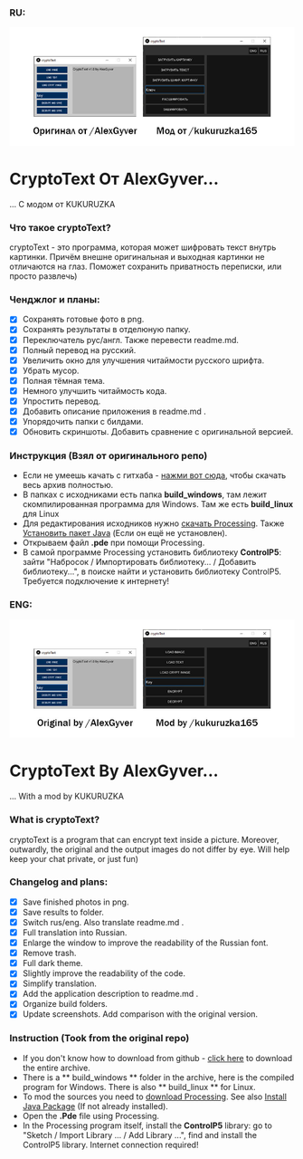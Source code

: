 ### RU:
![rus](/rus.jpg)
# **CryptoText От AlexGyver...**
... С модом от KUKURUZKA
### Что такое cryptoText?
cryptoText - это программа, которая может шифровать текст внутрь картинки. Причём внешне оригинальная и выходная картинки не отличаются на глаз. Поможет сохранить приватность переписки, или просто развлечь)
### Ченджлог и планы:
- [x] Сохранять готовые фото в png.
- [x] Сохранять результаты в отделюную папку.
- [x] Переключатель рус/англ. Также перевести readme.md.
- [x] Полный перевод на русский.
- [x] Увеличить окно для улучшения читаймости русского шрифта.
- [x] Убрать мусор.
- [x] Полная тёмная тема.
- [x] Немного улучшить читаймость кода.
- [x] Упростить перевод.
- [x] Добавить описание приложения в readme.md .
- [x] Упорядочить папки с билдами.
- [x] Обновить скриншоты. Добавить сравнение с оригинальной версией.

### Инструкция (Взял от оригинального репо)
+ Если не умеешь качать с гитхаба - [нажми вот сюда](https://github.com/KUKURUZKA165/cryptoText/archive/main.zip), чтобы скачать весь архив полностью.
+ В папках с исходниками есть папка **build_windows**, там лежит скомпилированная программа для Windows. Там же есть **build_linux** для Linux
+ Для редактирования исходников нужно [скачать Processing](https://processing.org/download/). Также [Установить пакет Java](https://java.com/ru/download/) (Если он ещё не установлен).
+ Открываем файл **.pde** при помощи Processing.
+ В самой программе Processing установить библиотеку **ControlP5**: зайти "Набросок / Импортировать библиотеку... / Добавить библиотеку...", в поиске найти и установить библиотеку ControlP5. Требуется подключение к интернету!

### ENG:
![eng](/eng.jpg)
# **CryptoText By AlexGyver...**
... With a mod by KUKURUZKA
### What is cryptoText?
cryptoText is a program that can encrypt text inside a picture. Moreover, outwardly, the original and the output images do not differ by eye. Will help keep your chat private, or just fun)
### Changelog and plans:
- [x] Save finished photos in png.
- [x] Save results to folder.
- [x] Switch rus/eng. Also translate readme.md .
- [x] Full translation into Russian.
- [x] Enlarge the window to improve the readability of the Russian font.
- [x] Remove trash.
- [x] Full dark theme.
- [x] Slightly improve the readability of the code.
- [x] Simplify translation.
- [x] Add the application description to readme.md .
- [x] Organize build folders.
- [x] Update screenshots. Add comparison with the original version.
### Instruction (Took from the original repo)
+ If you don't know how to download from github - [click here](https://github.com/KUKURUZKA165/cryptoText/archive/main.zip) to download the entire archive.
+ There is a ** build_windows ** folder in the archive, here is the compiled program for Windows. There is also ** build_linux ** for Linux.
+ To mod the sources you need to [download Processing](https://processing.org/download/). See also [Install Java Package](https://java.com/en/download/) (If not already installed).
+ Open the **.Pde** file using Processing.
+ In the Processing program itself, install the **ControlP5** library: go to "Sketch / Import Library ... / Add Library ...", find and install the ControlP5 library. Internet connection required!